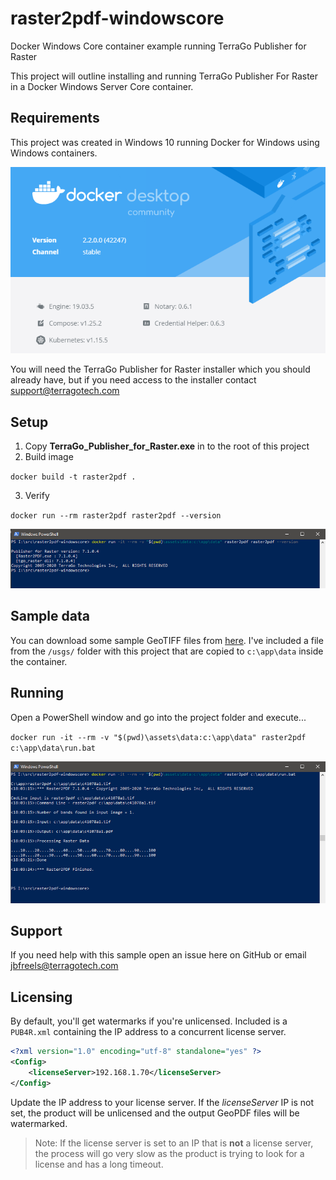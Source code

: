 # raster2pdf-windowscore
Docker Windows Core container example running TerraGo Publisher for Raster

This project will outline installing and running TerraGo Publisher For Raster in a Docker Windows Server Core container.

## Requirements
This project was created in Windows 10 running Docker for Windows using Windows containers.

![dockerversion](assets/images/docker-windows.png "Docker Windows")

You will need the TerraGo Publisher for Raster installer which you should already have, but if you need access to the installer contact support@terragotech.com

## Setup
1. Copy **TerraGo_Publisher_for_Raster.exe** in to the root of this project
2. Build image

`docker build -t raster2pdf .`

3. Verify

`docker run --rm raster2pdf raster2pdf --version`

![raster2pdfversion](assets/images/raster2pdf-version.png "raster2pdf version")

## Sample data
You can download some sample GeoTIFF files from [here](https://download.osgeo.org/geotiff/samples/).  I've included a file from the `/usgs/` folder with this project that are copied to `c:\app\data` inside the container.

## Running
Open a PowerShell window and go into the project folder and execute...

`docker run -it --rm -v "$(pwd)\assets\data:c:\app\data" raster2pdf c:\app\data\run.bat`

![run-bat](assets/images/run-bat.png "run.bat")

## Support
If you need help with this sample open an issue here on GitHub or email jbfreels@terragotech.com

## Licensing
By default, you'll get watermarks if you're unlicensed.  Included is a `PUB4R.xml` containing the IP address to a concurrent license server.
```xml
<?xml version="1.0" encoding="utf-8" standalone="yes" ?>
<Config>
    <licenseServer>192.168.1.70</licenseServer>
</Config>
```
Update the IP address to your license server.  If the 
*licenseServer* IP is not set, the product will be unlicensed 
and the output GeoPDF files will be watermarked.

>Note: If the license server is set to an IP that is **not** 
a license server, the process will go very slow as the 
product is trying to look for a license and has a long 
timeout.
